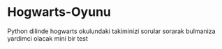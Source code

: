 # Hogwarts-Oyunu
Python dilinde hogwarts okulundaki takiminizi sorular sorarak bulmaniza yardimci olacak mini bir test
